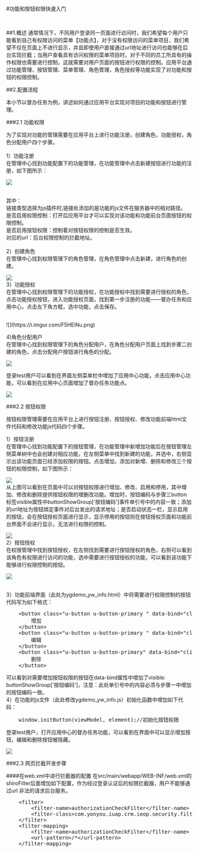 #功能和按钮权限快速入门

</br>


##1.概述
通常情况下，不同用户登录同一页面进行访问时，我们希望每个用户只能看到自己有权限访问的菜单【功能点】，对于没有权限访问的菜单项目，我们希望不仅在页面上不进行显示，并且即使用户直接通过url地址进行访问也能够在后台实现拦截；当用户查看具有访问权限的菜单项目时，对于不同的员工所具有的操作权限也需要进行控制，这就需要对用户页面的按钮进行权限的控制。应用平台通过功能管理、按钮管理、菜单管理、角色管理，角色授权等功能实现了对功能和按钮的权限控制。

##2.配置流程

本小节以督办任务为例，讲述如何通过应用平台实现对项目的功能和按钮进行管理。</br>

###2.1 功能权限

为了实现对功能的管理需要在应用平台上进行功能注册，创建角色，功能授权，角色分配用户四个步骤。</br></br>
1）功能注册</br>
在管理中心找到功能配置下的功能管理，在功能管理中点击新建按钮进行功能的注册，如下图所示：

![](https://i.imgur.com/REpXS8o.png)

</br>
其中：</br>
链接类型选择为js插件时,链接处添加的是功能的js文件在服务器中的相对路径。</br>
是否启用权限控制：打开后应用平台才可以实现对该功能和功能前台页面按钮的权限控制。</br>
是否启用按钮权限：控制着对按钮权限的控制是否生效。</br>
对应的url：后台权限控制的拦截地址。</br>
</br>
2）创建角色</br>
在管理中心找到权限管理下的角色管理，在角色管理中点击新建，进行角色的创建。

![](https://i.imgur.com/16tkG0A.png)
</br>
3）功能授权</br>
在管理中心找到权限管理下的功能授权，在功能授权中找到需要进行授权的角色，点击功能授权按钮，进入功能授权页面，找到第一步注册的功能——督办任务和应用中心，点击左下角方框，选中功能，点击保存。

</br>
![](https://i.imgur.com/F5HEiNu.png)
</br>

4)角色分配用户</br>
在管理中心找到权限管理下的角色分配用户，在角色分配用户页面上找到步骤二创建的角色，点击分配用户按钮进行角色的分配。

![](https://i.imgur.com/xiLJ4EC.png)
</br>

登录test用户可以看到在界面左侧菜单栏中增加了应用中心功能，点击应用中心功能，可以看到在应用中心页面增加了督办任务功能点。

![](https://i.imgur.com/hxor5oU.png)

###2.2 按钮权限

按钮权限管理需要在应用平台上进行按钮注册、按钮授权、修改功能前端html文件代码和修改功能js代码四个步骤。

1）按钮注册
</br>在管理中心找到功能配置下的按钮管理，在功能管理中新增加功能后在按钮管理左侧菜单树中也会创建对相应功能，在左侧菜单中找到新建的功能，并选中，右侧显示出该功能页面已经添加权限的按钮。点击增加，添加对新增、删除和修改三个按钮的权限控制，如下图所示：

![](https://i.imgur.com/z7ptpBC.png)
</br>
从上图可以看到在页面中可以对按钮权限进行增加、修改、启用和停用，其中增加、修改和删除提供按钮权限的增删改功能。增加时，按钮编码与步骤三button标签visible属性中buttonShowGroup['按钮编码']事件单引号中的内容一致；添加的url地址为按钮绑定事件对后台发出的请求地址；是否启动状态一栏，显示启用的按钮，会在按钮授权页面进行显示，显示停用的按钮则在按钮授权页面和功能前台界面不会进行显示，无法进行权限的控制。

![](https://i.imgur.com/88z2Lf5.png)
</br>
2）按钮授权</br>
在权限管理中找到按钮授权，在左侧找到需要进行按钮授权的角色，右侧可以看到该角色有权限进行访问的功能，选中需要进行按钮授权的功能，可以看到该功能下能够进行权限控制的按钮。
</br>

![](https://i.imgur.com/quAleI0.png)

</br>
3）功能前端界面（此处为ygdemo_yw_info.html）中将需要进行权限控制的按钮代码写为如下格式：
<pre>
    &lt;button class="u-button u-button-primary " data-bind="click: event.addClick, visible: buttonShowGroup['add']">
        增加
    &lt;/button>
    &lt;button class="u-button u-button-primary " data-bind="click: event.editClick, visible: buttonShowGroup['update']">
        编辑
    &lt;/button>
    &lt;button class="u-button u-button-primary" data-bind="click: event.delRow, visible: buttonShowGroup['delete']">
        删除
    &lt;/button>
</pre>
可以看到对需要增加按钮权限的按钮在data-bind属性中增加了visible: buttonShowGroup['按钮编码']，注意：此处单引号中的内容必须与步骤一中增加的按钮编码一致。

</br>
4）在功能的js文件（此处修改ygdemo_yw_info.js）初始化函数中增加如下代码：</br>
<pre>
    window.initButton(viewModel, element);//初始化按钮权限
</pre>
登录test用户，打开应用中心的督办任务功能，可以看到在界面中可以显示增加按钮，编辑和删除按钮被隐藏。

![](https://i.imgur.com/4XLhCSm.png)


###2.3 网页拦截开发步骤

####在web.xml中进行拦截器的配置
在src/main/webapp/WEB-INF/web.xml的shiroFilter后面增加如下配置，作为经过登录认证后的权限拦截器，用户不能够通过url 非法的请求后台服务。
<pre>
    &lt;filter>
        &lt;filter-name>authorizationCheckFilter&lt;/filter-name>
        &lt;filter-class>com.yonyou.iuap.crm.ieop.security.filter.AuthorizationCheckFilter&lt;/filter-class>
    &lt;/filter>
    &lt;filter-mapping>
        &lt;filter-name>authorizationCheckFilter&lt;/filter-name>
        &lt;url-pattern>/*&lt;/url-pattern>
    &lt;/filter-mapping>
</pre>
</br>






